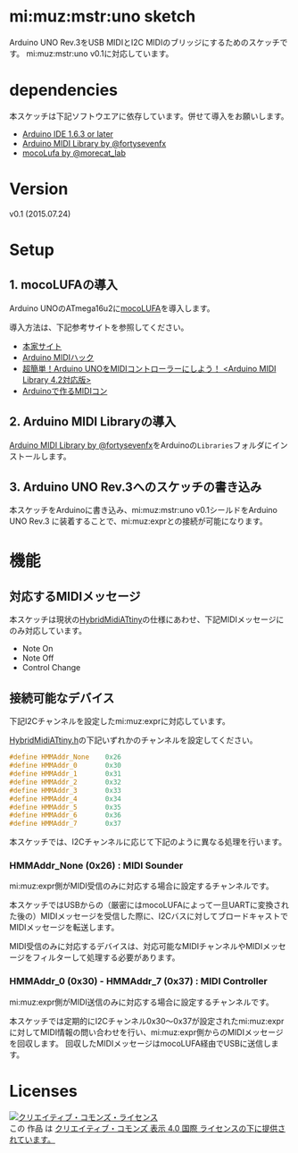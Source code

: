 # mi:muz:mstr:uno sketch

Arduino UNO Rev.3をUSB MIDIとI2C MIDIのブリッジにするためのスケッチです。
mi:muz:mstr:uno v0.1に対応しています。

# dependencies

本スケッチは下記ソフトウエアに依存しています。併せて導入をお願いします。

- [Arduino IDE 1.6.3 or later](https://www.arduino.cc/en/main/software)
- [Arduino MIDI Library by @fortysevenfx](https://github.com/FortySevenEffects/arduino_midi_library/)
- [mocoLufa by @morecat_lab](https://github.com/kuwatay/mocolufa)

# Version

v0.1 (2015.07.24)

# Setup

## 1. mocoLUFAの導入

Arduino UNOのATmega16u2に[mocoLUFA](https://github.com/kuwatay/mocolufa)を導入します。

導入方法は、下記参考サイトを参照してください。

- [本家サイト](http://morecatlab.akiba.coocan.jp/morecat_lab/MocoLUFA.html)
- [Arduino MIDIハック](http://sssslide.com/www.slideshare.net/kuwatay/20131116-asbs13-2)
- [超簡単！Arduino UNOをMIDIコントローラーにしよう！ <Arduino MIDI Library 4.2対応版>](http://qiita.com/tadfmac/items/9136f47ae1eea99a4ef7)
- [Arduinoで作るMIDIコン](http://www.slideshare.net/tadfmac/arduinomidi)

## 2. Arduino MIDI Libraryの導入

[Arduino MIDI Library by @fortysevenfx](https://github.com/FortySevenEffects/arduino_midi_library/)をArduinoの`Libraries`フォルダにインストールします。

## 3. Arduino UNO Rev.3へのスケッチの書き込み

本スケッチをArduinoに書き込み、mi:muz:mstr:uno v0.1シールドをArduino UNO Rev.3
に装着することで、mi:muz:exprとの接続が可能になります。

# 機能

## 対応するMIDIメッセージ

本スケッチは現状の[HybridMidiATtiny](https://github.com/tadfmac/mi-muz/blob/master/arduino/libraries/HybridMidiAttiny/)の仕様にあわせ、下記MIDIメッセージにのみ対応しています。

- Note On
- Note Off
- Control Change

## 接続可能なデバイス

下記I2Cチャンネルを設定したmi:muz:exprに対応しています。

[HybridMidiATtiny.h](https://github.com/tadfmac/mi-muz/blob/master/arduino/libraries/HybridMidiAttiny/HybridMidiAttiny.h)の下記いずれかのチャンネルを設定してください。

```HybridMidiATtiny.h
#define HMMAddr_None	0x26
#define HMMAddr_0		0x30
#define HMMAddr_1		0x31
#define HMMAddr_2		0x32
#define HMMAddr_3		0x33
#define HMMAddr_4		0x34
#define HMMAddr_5		0x35
#define HMMAddr_6		0x36
#define HMMAddr_7		0x37
```

本スケッチでは、I2Cチャンネルに応じて下記のように異なる処理を行います。

### HMMAddr_None (0x26) : MIDI Sounder

mi:muz:expr側がMIDI受信のみに対応する場合に設定するチャンネルです。

本スケッチではUSBからの（厳密にはmocoLUFAによって一旦UARTに変換された後の）MIDIメッセージを受信した際に、I2Cバスに対してブロードキャストでMIDIメッセージを転送します。

MIDI受信のみに対応するデバイスは、対応可能なMIDIチャンネルやMIDIメッセージをフィルターして処理する必要があります。

### HMMAddr_0 (0x30) - HMMAddr_7 (0x37) : MIDI Controller

mi:muz:expr側がMIDI送信のみに対応する場合に設定するチャンネルです。

本スケッチでは定期的にI2Cチャンネル0x30〜0x37が設定されたmi:muz:exprに対してMIDI情報の問い合わせを行い、mi:muz:expr側からのMIDIメッセージを回収します。
回収したMIDIメッセージはmocoLUFA経由でUSBに送信します。

# Licenses

<a rel="license" href="http://creativecommons.org/licenses/by/4.0/"><img alt="クリエイティブ・コモンズ・ライセンス" style="border-width:0" src="https://i.creativecommons.org/l/by/4.0/88x31.png" /></a><br />この 作品 は <a rel="license" href="http://creativecommons.org/licenses/by/4.0/">クリエイティブ・コモンズ 表示 4.0 国際 ライセンスの下に提供されています。</a>






